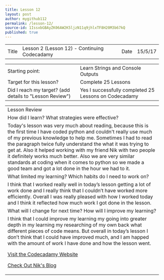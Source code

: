 ```yaml
---
title: Lesson 12
layout: post
author: mygithub112
permalink: /lesson-12/
source-id: 1IssxbGBAyZK06AW2K5ljzN11q9jhlxTF8H20M3b67kQ
published: true
---
```

<table>
  <tr>
    <td>Title</td>
    <td>Lesson 2 (Lesson 12) - Continuing Codecadamy</td>
    <td>Date</td>
    <td>15/5/17</td>
  </tr>
</table>


<table>
  <tr>
    <td>Starting point:</td>
    <td>Learn Strings and Console Outputs</td>
  </tr>
  <tr>
    <td>Target for this lesson?</td>
    <td>Complete 25 Lessons</td>
  </tr>
  <tr>
    <td>Did I reach my target? 
(add details to "Lesson Review")</td>
    <td> Yes I successfully completed 25 Lessons on Codecadamy</td>
  </tr>
</table>


<table>
  <tr>
    <td>Lesson Review</td>
  </tr>
  <tr>
    <td>How did I learn? What strategies were effective? </td>
  </tr>
  <tr>
    <td>Today's lesson was very much about reading, because this is the first time I have coded python and couldn't really use much of my previous knowledge to help me. Sometimes I had to read the paragraph twice fully understand the what it was trying to get at. Also it helped working with my friend Nik with two people it definitely works much better. Also we are very similar standards at coding when it comes to python so we made a good team and got a lot done in the hour we had to it.</td>
  </tr>
  <tr>
    <td>What limited my learning? Which habits do I need to work on? </td>
  </tr>
  <tr>
    <td>I think that I worked really well in today’s lesson getting a lot of work done and I really think that I couldn’t have worked more efficiently. Overall I was really pleased with how I worked today and I think it reflected how much work I got done in the lesson.</td>
  </tr>
  <tr>
    <td>What will I change for next time? How will I improve my learning?</td>
  </tr>
  <tr>
    <td>I think that I could improve my learning my going into greater depth in my learning my researching of my own back what different pieces of code means. But overall in today’s lesson I don’t think that I could have improved much, and I am happed with the amount of work I have done and how the lesson went.
<html>
<body>

<p><a href="https://www.codecadamy.com">Visit the Codecadamy Website</a></p>

</body>
</html>

<html>
<body>

<p><a href="https://theipod3339.github.io">Check Out Nik's Blog</a></p>

</body>
</html>


